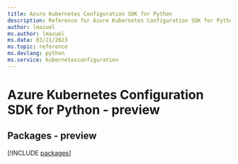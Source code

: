 ```yaml
---
title: Azure Kubernetes Configuration SDK for Python
description: Reference for Azure Kubernetes Configuration SDK for Python
author: lmazuel
ms.author: lmazuel
ms.data: 03/21/2023
ms.topic: reference
ms.devlang: python
ms.service: kubernetesconfiguration
---
```

# Azure Kubernetes Configuration SDK for Python - preview
## Packages - preview
[!INCLUDE [packages](kubernetes-configuration-index.md)]